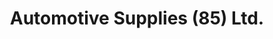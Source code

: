 ---
title: "Automotive Supplies (85) Ltd."
url: /mount-pearl/automotive-supplies-85-ltd/
shop: car parts
---